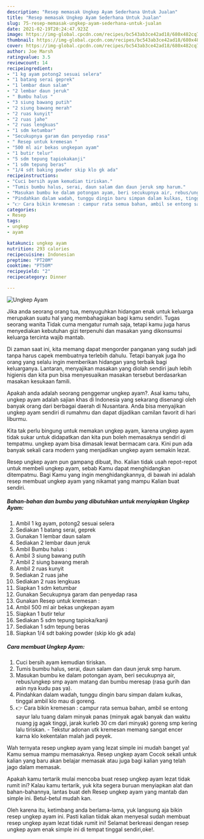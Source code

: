 ```yaml
---
description: "Resep memasak Ungkep Ayam Sederhana Untuk Jualan"
title: "Resep memasak Ungkep Ayam Sederhana Untuk Jualan"
slug: 75-resep-memasak-ungkep-ayam-sederhana-untuk-jualan
date: 2021-02-19T20:24:47.923Z
image: https://img-global.cpcdn.com/recipes/bc543ab3ce42ad18/680x482cq70/ungkep-ayam-foto-resep-utama.jpg
thumbnail: https://img-global.cpcdn.com/recipes/bc543ab3ce42ad18/680x482cq70/ungkep-ayam-foto-resep-utama.jpg
cover: https://img-global.cpcdn.com/recipes/bc543ab3ce42ad18/680x482cq70/ungkep-ayam-foto-resep-utama.jpg
author: Joe Marsh
ratingvalue: 3.5
reviewcount: 14
recipeingredient:
- "1 kg ayam potong2 sesuai selera"
- "1 batang serai geprek"
- "1 lembar daun salam"
- "2 lembar daun jeruk"
- " Bumbu halus "
- "3 siung bawang putih"
- "2 siung bawang merah"
- "2 ruas kunyit"
- "2 ruas jahe"
- "2 ruas lengkuas"
- "1 sdm ketumbar"
- "Secukupnya garam dan penyedap rasa"
- " Resep untuk kremesan "
- "500 ml air bekas ungkepan ayam"
- "1 butir telur"
- "5 sdm tepung tapiokakanji"
- "1 sdm tepung beras"
- "1/4 sdt baking powder skip klo gk ada"
recipeinstructions:
- "Cuci bersih ayam kemudian tiriskan."
- "Tumis bumbu halus, serai, daun salam dan daun jeruk smp harum."
- "Masukan bumbu ke dalam potongan ayam, beri secukupnya air, rebus/ungkep smp ayam matang dan bumbu meresap (rasa gurih dan asin nya kudu pas ya)."
- "Pindahkan dalam wadah, tunggu dingin baru simpan dalam kulkas, tinggal ambil klo mau di goreng."
- "👉 Cara bikin kremesan : campur rata semua bahan, ambil se entong sayur lalu tuang dalam minyak panas (minyak agak banyak dan waktu nuang jg agak tinggi, jarak kurleb 30 cm dari minyak) goreng smp kering lalu tiriskan.  Tekstur adonan utk kremesan memang sangat encer karna klo kekentalan malah jadi peyek."
categories:
- Resep
tags:
- ungkep
- ayam

katakunci: ungkep ayam 
nutrition: 293 calories
recipecuisine: Indonesian
preptime: "PT20M"
cooktime: "PT50M"
recipeyield: "2"
recipecategory: Dinner

---
```



![Ungkep Ayam](https://img-global.cpcdn.com/recipes/bc543ab3ce42ad18/680x482cq70/ungkep-ayam-foto-resep-utama.jpg)

Jika anda seorang orang tua, menyuguhkan hidangan enak untuk keluarga merupakan suatu hal yang membahagiakan bagi kamu sendiri. Tugas seorang  wanita Tidak cuma mengatur rumah saja, tetapi kamu juga harus menyediakan kebutuhan gizi terpenuhi dan masakan yang dikonsumsi keluarga tercinta wajib mantab.

Di zaman  saat ini, kita memang dapat mengorder panganan yang sudah jadi tanpa harus capek membuatnya terlebih dahulu. Tetapi banyak juga lho orang yang selalu ingin memberikan hidangan yang terbaik bagi keluarganya. Lantaran, menyajikan masakan yang diolah sendiri jauh lebih higienis dan kita pun bisa menyesuaikan masakan tersebut berdasarkan masakan kesukaan famili. 



Apakah anda adalah seorang penggemar ungkep ayam?. Asal kamu tahu, ungkep ayam adalah sajian khas di Indonesia yang sekarang disenangi oleh banyak orang dari berbagai daerah di Nusantara. Anda bisa menyajikan ungkep ayam sendiri di rumahmu dan dapat dijadikan camilan favorit di hari liburmu.

Kita tak perlu bingung untuk memakan ungkep ayam, karena ungkep ayam tidak sukar untuk didapatkan dan kita pun boleh memasaknya sendiri di tempatmu. ungkep ayam bisa dimasak lewat bermacam cara. Kini pun ada banyak sekali cara modern yang menjadikan ungkep ayam semakin lezat.

Resep ungkep ayam pun gampang dibuat, lho. Kalian tidak usah repot-repot untuk membeli ungkep ayam, sebab Kamu dapat menghidangkan ditempatmu. Bagi Kamu yang ingin menghidangkannya, di bawah ini adalah resep membuat ungkep ayam yang nikamat yang mampu Kalian buat sendiri.

<!--inarticleads1-->

##### Bahan-bahan dan bumbu yang dibutuhkan untuk menyiapkan Ungkep Ayam:

1. Ambil 1 kg ayam, potong2 sesuai selera
1. Sediakan 1 batang serai, geprek
1. Gunakan 1 lembar daun salam
1. Sediakan 2 lembar daun jeruk
1. Ambil  Bumbu halus :
1. Ambil 3 siung bawang putih
1. Ambil 2 siung bawang merah
1. Ambil 2 ruas kunyit
1. Sediakan 2 ruas jahe
1. Sediakan 2 ruas lengkuas
1. Siapkan 1 sdm ketumbar
1. Gunakan Secukupnya garam dan penyedap rasa
1. Gunakan  Resep untuk kremesan :
1. Ambil 500 ml air bekas ungkepan ayam
1. Siapkan 1 butir telur
1. Sediakan 5 sdm tepung tapioka/kanji
1. Sediakan 1 sdm tepung beras
1. Siapkan 1/4 sdt baking powder (skip klo gk ada)




<!--inarticleads2-->

##### Cara membuat Ungkep Ayam:

1. Cuci bersih ayam kemudian tiriskan.
1. Tumis bumbu halus, serai, daun salam dan daun jeruk smp harum.
1. Masukan bumbu ke dalam potongan ayam, beri secukupnya air, rebus/ungkep smp ayam matang dan bumbu meresap (rasa gurih dan asin nya kudu pas ya).
1. Pindahkan dalam wadah, tunggu dingin baru simpan dalam kulkas, tinggal ambil klo mau di goreng.
1. 👉 Cara bikin kremesan : campur rata semua bahan, ambil se entong sayur lalu tuang dalam minyak panas (minyak agak banyak dan waktu nuang jg agak tinggi, jarak kurleb 30 cm dari minyak) goreng smp kering lalu tiriskan.  - Tekstur adonan utk kremesan memang sangat encer karna klo kekentalan malah jadi peyek.




Wah ternyata resep ungkep ayam yang lezat simple ini mudah banget ya! Kamu semua mampu memasaknya. Resep ungkep ayam Cocok sekali untuk kalian yang baru akan belajar memasak atau juga bagi kalian yang telah jago dalam memasak.

Apakah kamu tertarik mulai mencoba buat resep ungkep ayam lezat tidak rumit ini? Kalau kamu tertarik, yuk kita segera buruan menyiapkan alat dan bahan-bahannya, lantas buat deh Resep ungkep ayam yang mantab dan simple ini. Betul-betul mudah kan. 

Oleh karena itu, ketimbang anda berlama-lama, yuk langsung aja bikin resep ungkep ayam ini. Pasti kalian tiidak akan menyesal sudah membuat resep ungkep ayam lezat tidak rumit ini! Selamat berkreasi dengan resep ungkep ayam enak simple ini di tempat tinggal sendiri,oke!.


